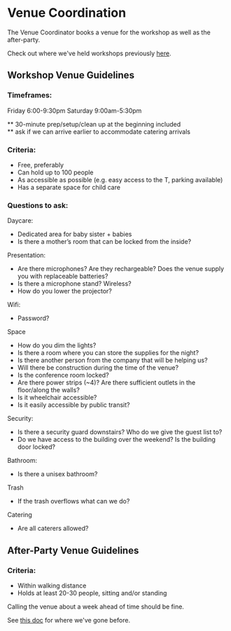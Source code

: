 # Venue Coordination

The Venue Coordinator books a venue for the workshop as well as the after-party.

Check out where we've held workshops previously
[here](./previous-workshop-venues.md).


## Workshop Venue Guidelines
### Timeframes:
Friday 6:00-9:30pm
Saturday 9:00am-5:30pm

** 30-minute prep/setup/clean up at the beginning included <br>
** ask if we can arrive earlier to accommodate catering arrivals

### Criteria:
* Free, preferably
* Can hold up to 100 people
* As accessible as possible (e.g. easy access to the T, parking available)
* Has a separate space for child care

### Questions to ask:
Daycare:
* Dedicated area for baby sister + babies
* Is there a mother’s room that can be locked from the inside?

Presentation:
* Are there microphones? Are they rechargeable? Does the venue supply you with replaceable batteries?
* Is there a microphone stand? Wireless?
* How do you lower the projector?

Wifi:
* Password?

Space
* How do you dim the lights?
* Is there a room where you can store the supplies for the night?
* Is there another person from the company that will be helping us?
* Will there be construction during the time of the venue?
* Is the conference room locked?
* Are there power strips (~4)? Are there sufficient outlets in the floor/along the walls?
* Is it wheelchair accessible?
* Is it easily accessible by public transit?

Security:
* Is there a security guard downstairs? Who do we give the guest list to?
* Do we have access to the building over the weekend? Is the building door locked?

Bathroom:
* Is there a unisex bathroom?

Trash
* If the trash overflows what can we do?

Catering
* Are all caterers allowed?

## After-Party Venue Guidelines

### Criteria:

* Within walking distance
* Holds at least 20-30 people, sitting and/or standing

Calling the venue about a week ahead of time should be fine.

See [this doc](./previous-after-party-venues.md) for where we've gone before.
